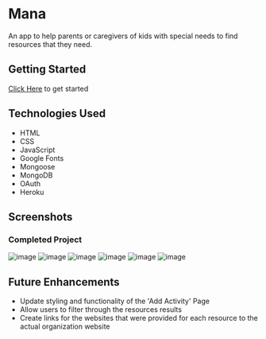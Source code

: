 # Mana
An app to help parents or caregivers of kids with special needs to find resources that they need.

## Getting Started
[Click Here](https://mana-autism-resource.herokuapp.com) to get started

## Technologies Used
- HTML
- CSS
- JavaScript
- Google Fonts
- Mongoose
- MongoDB
- OAuth
- Heroku

## Screenshots

### Completed Project
![image](https://i.imgur.com/XGwA8VS.png)
![image](https://i.imgur.com/bfBLyMA.png)
![image](https://i.imgur.com/Vrt5qyp.png)
![image](https://i.imgur.com/l15BnUo.png)
![image](https://i.imgur.com/wewuHYf.png)
![image](https://i.imgur.com/BD7R6XW.png)


## Future Enhancements
- Update styling and functionality of the 'Add Activity' Page
- Allow users to filter through the resources results
- Create links for the websites that were provided for each resource to the actual organization website
